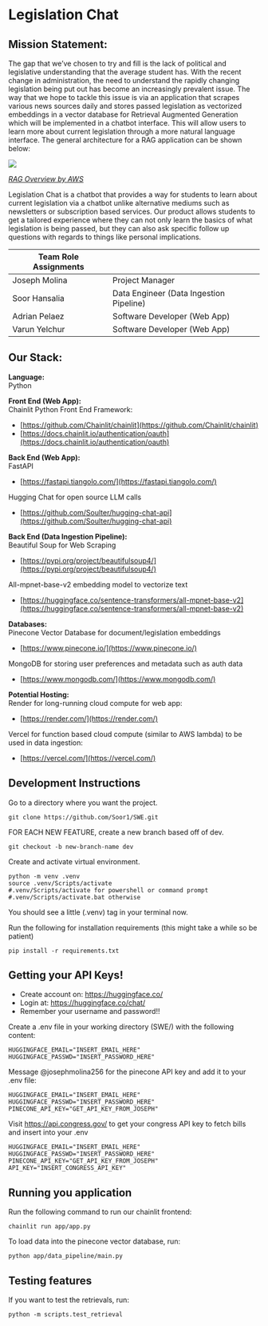 # **Legislation Chat**

## Mission Statement:

The gap that we’ve chosen to try and fill is the lack of political and legislative understanding that the average student has. With the recent change in administration, the need to understand the rapidly changing legislation being put out has become an increasingly prevalent issue. The way that we hope to tackle this issue is via an application that scrapes various news sources daily and stores passed legislation as vectorized embeddings in a vector database for Retrieval Augmented Generation  which will be implemented in a chatbot interface. This will allow users to learn more about current legislation through a more natural language interface. The general architecture for a RAG application can be shown below:

![](https://docs.aws.amazon.com/images/sagemaker/latest/dg/images/jumpstart/jumpstart-fm-rag.jpg)

*[RAG Overview by AWS](https://aws.amazon.com/what-is/retrieval-augmented-generation/)*

 Legislation Chat is a chatbot that provides a way for students to learn about current legislation via a chatbot unlike alternative mediums such as newsletters or subscription based services. Our product allows students to get a tailored experience where they can not only learn the basics of what legislation is being passed, but they can also ask specific follow up questions with regards to things like personal implications.



| Team Role Assignments |  |
| ----- | :---- |
| Joseph Molina | Project Manager |
| Soor Hansalia | Data Engineer (Data Ingestion Pipeline) |
| Adrian Pelaez | Software Developer (Web App) |
| Varun Yelchur | Software Developer (Web App) |


## Our Stack:

**Language:**  
Python

**Front End (Web App):**  
Chainlit Python Front End Framework:

* [https://github.com/Chainlit/chainlit](https://github.com/Chainlit/chainlit)   
* [https://docs.chainlit.io/authentication/oauth](https://docs.chainlit.io/authentication/oauth) 

**Back End (Web App):**  
FastAPI

* [https://fastapi.tiangolo.com/](https://fastapi.tiangolo.com/) 

Hugging Chat for open source LLM calls

* [https://github.com/Soulter/hugging-chat-api](https://github.com/Soulter/hugging-chat-api) 

**Back End (Data Ingestion Pipeline):**  
Beautiful Soup for Web Scraping

* [https://pypi.org/project/beautifulsoup4/](https://pypi.org/project/beautifulsoup4/) 

All-mpnet-base-v2 embedding model to vectorize text

* [https://huggingface.co/sentence-transformers/all-mpnet-base-v2](https://huggingface.co/sentence-transformers/all-mpnet-base-v2) 

**Databases:**  
Pinecone Vector Database for document/legislation embeddings

* [https://www.pinecone.io/](https://www.pinecone.io/) 

MongoDB for storing user preferences and metadata such as auth data

* [https://www.mongodb.com/](https://www.mongodb.com/) 

**Potential Hosting:**  
Render for long-running cloud compute for web app:

* [https://render.com/](https://render.com/) 

Vercel for function based cloud compute (similar to AWS lambda) to be used in data ingestion:

* [https://vercel.com/](https://vercel.com/) 


## Development Instructions

Go to a directory where you want the project.
```
git clone https://github.com/Soor1/SWE.git
```

FOR EACH NEW FEATURE, create a new branch based off of dev.
```
git checkout -b new-branch-name dev
```

Create and activate virtual environment.
```
python -m venv .venv
source .venv/Scripts/activate 
#.venv/Scripts/activate for powershell or command prompt
#.venv/Scripts/activate.bat otherwise
```
You should see a little (.venv) tag in your terminal now.


Run the following for installation requirements (this might take a while so be patient)
```
pip install -r requirements.txt
```

## Getting your API Keys!
* Create account on: https://huggingface.co/
* Login at: https://huggingface.co/chat/
* Remember your username and password!!

Create a .env file in your working directory (SWE/) with the following content:
```
HUGGINGFACE_EMAIL="INSERT_EMAIL_HERE"
HUGGINGFACE_PASSWD="INSERT_PASSWORD_HERE"
```

Message @josephmolina256 for the pinecone API key and add it to your .env file:

```
HUGGINGFACE_EMAIL="INSERT_EMAIL_HERE"
HUGGINGFACE_PASSWD="INSERT_PASSWORD_HERE"
PINECONE_API_KEY="GET_API_KEY_FROM_JOSEPH"
```

Visit https://api.congress.gov/ to get your congress API key to fetch bills and insert into your .env

```
HUGGINGFACE_EMAIL="INSERT_EMAIL_HERE"
HUGGINGFACE_PASSWD="INSERT_PASSWORD_HERE"
PINECONE_API_KEY="GET_API_KEY_FROM_JOSEPH"
API_KEY="INSERT_CONGRESS_API_KEY"
```

## Running you application

Run the following command to run our chainlit frontend:
```
chainlit run app/app.py
```

To load data into the pinecone vector database, run:
```
python app/data_pipeline/main.py
```


## Testing features

If you want to test the retrievals, run:
```
python -m scripts.test_retrieval 
```
